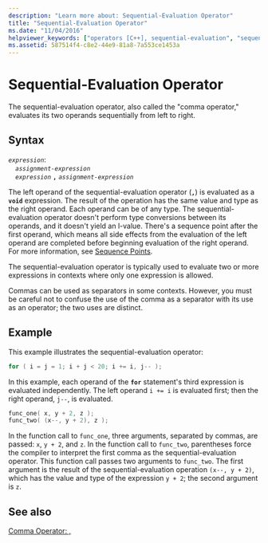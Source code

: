 ```yaml
---
description: "Learn more about: Sequential-Evaluation Operator"
title: "Sequential-Evaluation Operator"
ms.date: "11/04/2016"
helpviewer_keywords: ["operators [C++], sequential-evaluation", "sequential-evaluation operator", "comma operator"]
ms.assetid: 587514f4-c8e2-44e9-81a8-7a553ce1453a
---
```

# Sequential-Evaluation Operator

The sequential-evaluation operator, also called the "comma operator," evaluates its two operands sequentially from left to right.

## Syntax

*`expression`*:\
&emsp;*`assignment-expression`*\
&emsp;*`expression`* **`,`** *`assignment-expression`*

The left operand of the sequential-evaluation operator (**`,`**) is evaluated as a **`void`** expression. The result of the operation has the same value and type as the right operand. Each operand can be of any type. The sequential-evaluation operator doesn't perform type conversions between its operands, and it doesn't yield an l-value. There's a sequence point after the first operand, which means all side effects from the evaluation of the left operand are completed before beginning evaluation of the right operand. For more information, see [Sequence Points](../c-language/c-sequence-points.md).

The sequential-evaluation operator is typically used to evaluate two or more expressions in contexts where only one expression is allowed.

Commas can be used as separators in some contexts. However, you must be careful not to confuse the use of the comma as a separator with its use as an operator; the two uses are distinct.

## Example

This example illustrates the sequential-evaluation operator:

```c
for ( i = j = 1; i + j < 20; i += i, j-- );
```

In this example, each operand of the **`for`** statement's third expression is evaluated independently. The left operand `i += i` is evaluated first; then the right operand, `j--`, is evaluated.

```c
func_one( x, y + 2, z );
func_two( (x--, y + 2), z );
```

In the function call to `func_one`, three arguments, separated by commas, are passed: `x`, `y + 2`, and `z`. In the function call to `func_two`, parentheses force the compiler to interpret the first comma as the sequential-evaluation operator. This function call passes two arguments to `func_two`. The first argument is the result of the sequential-evaluation operation `(x--, y + 2)`, which has the value and type of the expression `y + 2`; the second argument is `z`.

## See also

[Comma Operator: ,](../cpp/comma-operator.md)
